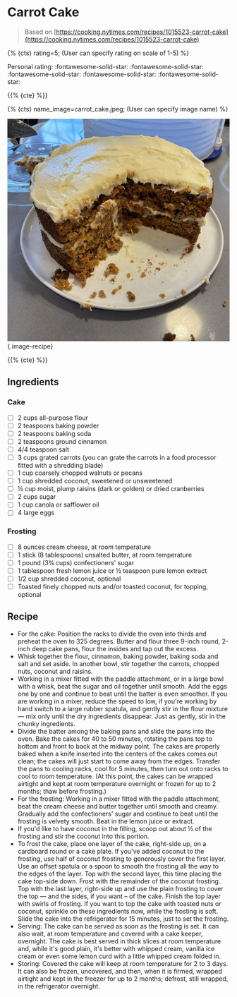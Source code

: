# Carrot Cake

> Based on [https://cooking.nytimes.com/recipes/1015523-carrot-cake](https://cooking.nytimes.com/recipes/1015523-carrot-cake)

{% {cts} rating=5; (User can specify rating on scale of 1-5) %}

Personal rating: :fontawesome-solid-star: :fontawesome-solid-star: :fontawesome-solid-star: :fontawesome-solid-star: :fontawesome-solid-star:

{{% {cte} %}}

{% {cts} name_image=carrot_cake.jpeg; (User can specify image name) %}

![carrot_cake.jpeg](./carrot_cake.jpeg){.image-recipe}

{{% {cte} %}}

## Ingredients

### Cake

- [ ] 2 cups all-purpose flour
- [ ] 2 teaspoons baking powder
- [ ] 2 teaspoons baking soda
- [ ] 2 teaspoons ground cinnamon
- [ ] 4/4 teaspoon salt
- [ ] 3 cups grated carrots (you can grate the carrots in a food processor fitted with a shredding blade)
- [ ] 1 cup coarsely chopped walnuts or pecans
- [ ] 1 cup shredded coconut, sweetened or unsweetened
- [ ] ½ cup moist, plump raisins (dark or golden) or dried cranberries
- [ ] 2 cups sugar
- [ ] 1 cup canola or safflower oil
- [ ] 4 large eggs

### Frosting

- [ ] 8 ounces cream cheese, at room temperature
- [ ] 1 stick (8 tablespoons) unsalted butter, at room temperature
- [ ] 1 pound (3¾ cups) confectioners' sugar
- [ ] 1 tablespoon fresh lemon juice or ½ teaspoon pure lemon extract
- [ ] 1/2 cup shredded coconut, optional
- [ ] Toasted finely chopped nuts and/or toasted coconut, for topping, optional

## Recipe

- For the cake: Position the racks to divide the oven into thirds and preheat the oven to 325 degrees. Butter and flour three 9-inch round, 2-inch deep cake pans, flour the insides and tap out the excess.
- Whisk together the flour, cinnamon, baking powder, baking soda and salt and set aside. In another bowl, stir together the carrots, chopped nuts, coconut and raisins.
- Working in a mixer fitted with the paddle attachment, or in a large bowl with a whisk, beat the sugar and oil together until smooth. Add the eggs one by one and continue to beat until the batter is even smoother. If you are working in a mixer, reduce the speed to low, if you're working by hand switch to a large rubber spatula, and gently stir in the flour mixture — mix only until the dry ingredients disappear. Just as gently, stir in the chunky ingredients.
- Divide the batter among the baking pans and slide the pans into the oven. Bake the cakes for 40 to 50 minutes, rotating the pans top to bottom and front to back at the midway point. The cakes are properly baked when a knife inserted into the centers of the cakes comes out clean; the cakes will just start to come away from the edges. Transfer the pans to cooling racks, cool for 5 minutes, then turn out onto racks to cool to room temperature. (At this point, the cakes can be wrapped airtight and kept at room temperature overnight or frozen for up to 2 months; thaw before frosting.)
- For the frosting: Working in a mixer fitted with the paddle attachment, beat the cream cheese and butter together until smooth and creamy. Gradually add the confectioners' sugar and continue to beat until the frosting is velvety smooth. Beat in the lemon juice or extract.
- If you'd like to have coconut in the filling, scoop out about ½ of the frosting and stir the coconut into this portion.
- To frost the cake, place one layer of the cake, right-side up, on a cardboard round or a cake plate. If you've added coconut to the frosting, use half of coconut frosting to generously cover the first layer. Use an offset spatula or a spoon to smooth the frosting all the way to the edges of the layer. Top with the second layer, this time placing the cake top-side down. Frost with the remainder of the coconut frosting. Top with the last layer, right-side up and use the plain frosting to cover the top — and the sides, if you want – of the cake. Finish the top layer with swirls of frosting. If you want to top the cake with toasted nuts or coconut, sprinkle on these ingredients now, while the frosting is soft. Slide the cake into the refrigerator for 15 minutes, just to set the frosting.
- Serving: The cake can be served as soon as the frosting is set. It can also wait, at room temperature and covered with a cake keeper, overnight. The cake is best served in thick slices at room temperature and, while it's good plain, it's better with whipped cream, vanilla ice cream or even some lemon curd with a little whipped cream folded in.
- Storing: Covered the cake will keep at room temperature for 2 to 3 days. It can also be frozen, uncovered, and then, when it is firmed, wrapped airtight and kept in the freezer for up to 2 months; defrost, still wrapped, in the refrigerator overnight.
